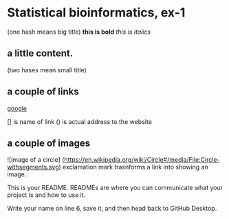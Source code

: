 # Statistical bioinformatics, ex-1 

(one hash means big title)
**this is bold**
_this is italics_

 
## a little content.
(two hases mean small title)
## a couple of links
[google](www.google.com)

[] is name of link
() is actual address to the website

## a couple of images
![image of a circle] (https://en.wikipedia.org/wiki/Circle#/media/File:Circle-withsegments.svg)
exclamation mark trasnforms a link into showing an image.
 

This is your README. READMEs are where you can communicate what your project is and how to use it.

Write your name on line 6, save it, and then head back to GitHub Desktop.

